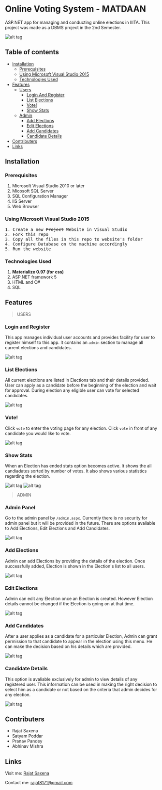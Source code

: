 # Online Voting System - MATDAAN

ASP.NET app for managing and conducting online elections in IIITA. This project was made as a DBMS project in the 2nd Semester.

![alt tag](https://raw.githubusercontent.com/srajat/Online-Voting-System/master/images/Capture.PNG)

## Table of contents

- [Installation](#installation)
    - [Prerequisites](#prerequisites)
    - [Using Microsoft Visual Studio 2015](#using-microsoft-visual-studio)
    - [Technologies Used](#technologies-used)
- [Features](#features)
    - [Users](#users)
        - [Login And Register](#login-and-register)
        - [List Elections](#list-elections)
        - [Vote!](#vote)
        - [Show Stats](#show-stats)
    - [Admin](#admin)
        - [Add Elections](#add-elections)
        - [Edit Elections](#edit-elections)
        - [Add Candidates](#add-candidates)
        - [Candidate Details](#candidate-details)
- [Contributers](#contributers)
- [Links](#links)

## Installation <a name='installation'></a>

### Prerequisites <a name='prerequisites'></a>

1. Microsoft Visual Studio 2010 or later
2. Micosoft SQL Server
3. SQL Configuration Manager
4. IIS Server
5. Web Browser

### Using Microsoft Visual Studio 2015 <a name='using-microsoft-visual-studio'></a>
<pre>
1. Create a new <del>Project</del> Website in Visual Studio  
2. Fork this repo  
3. Copy all the files in this repo to website's folder  
4. Configure Database on the machine accordingly  
5. Run the website  
</pre>

### Technologies Used <a name='technologies-used'></a>

1. <b>Materialize 0.97 (for css)</b>
2. ASP.NET framework 5
3. HTML and C#
4. SQL

## Features <a name='features'></a>

> USERS <a name='users'></a>

### Login and Register <a name='login-and-register'></a>
This app manages individual user accounts and provides facility for user to register himself to this app. It contains an <code>admin</code> section to manage all current elections and candidates.

![alt tag](https://raw.githubusercontent.com/srajat/Online-Voting-System/master/images/Capture2.PNG)

### List Elections <a name='list-elections'></a>
All current elections are listed in Elections tab and their details provided. User can apply as a candidate before the beginning of the election and wait for approval. During election any eligible user can vote for selected candidates.

![alt tag](https://raw.githubusercontent.com/srajat/Online-Voting-System/master/images/Capture4.PNG)

### Vote! <a name='vote'></a>
Click <code>vote</code> to enter the voting page for any election. Click <code>vote</code> in front of any candidate you would like to vote.

![alt tag](https://raw.githubusercontent.com/srajat/Online-Voting-System/master/images/Capture12.PNG)

### Show Stats <a name='show-stats'></a>
When an Election has ended stats option becomes active. It shows the all candiadates sorted by number of votes. It also shows various statistics regarding the election.

![alt tag](https://raw.githubusercontent.com/srajat/Online-Voting-System/master/images/Capture5.PNG)
![alt tag](https://raw.githubusercontent.com/srajat/Online-Voting-System/master/images/Capture6.PNG)

> ADMIN <a name='admin'></a>

### Admin Panel <a name=''></a>
Go to the admin panel by <code>/admin.aspx</code>. Currently there is no security for admin panel but it will be provided in the future. There are options avaliable to Add Elections, Edit Elections and Add Candidates.

![alt tag](https://raw.githubusercontent.com/srajat/Online-Voting-System/master/images/Capture7.PNG)

### Add Elections <a name='add-elections'></a>
Admin can add Elections by providing the details of the election. Once successfully added, Election is shown in the Election's list to all users.

![alt tag](https://raw.githubusercontent.com/srajat/Online-Voting-System/master/images/Capture8.PNG)

### Edit Elections <a name='edit-elections'></a>
Admin can edit any Election once an Election is created. However Election details cannot be changed if the Election is going on at that time.

![alt tag](https://raw.githubusercontent.com/srajat/Online-Voting-System/master/images/Capture9.PNG)

### Add Candidates <a name='add-candidates'></a>
After a user applies as a candidate for a particular Election, Admin can grant permission to that candidate to appear in the election using this menu. He can make the decision based on his details which are provided.

![alt tag](https://raw.githubusercontent.com/srajat/Online-Voting-System/master/images/Capture10.PNG)

### Candidate Details <a name='candidate-details'></a>
This option is avaliable exclusively for admin to view details of any registered user. This information can be used in making the right decision to select him as a candidate or not based on the criteria that admin decides for any election.

![alt tag](https://raw.githubusercontent.com/srajat/Online-Voting-System/master/images/Capture11.PNG)

## Contributers <a name='contributers'></a>
* Rajat Saxena
* Satyam Poddar
* Pranav Pandey
* Abhinav Mishra

## Links <a name='links'></a>

Visit me:     [Rajat Saxena](http://www.rajatsaxena.in/)

Contact me:     <rajat8171@gmail.com>
